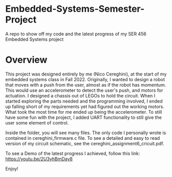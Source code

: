 # Embedded-Systems-Semester-Project
A repo to show off my code and the latest progress of my SER 456 Embedded Systems project

# Overview
This project was designed entirely by me (Nico Cereghini), at the start of my embedded systems class in Fall 2022. Originally, I wanted to design a robot that moves with a push from the user, almost as if the robot has momentum. This would use an accelerometer to detect the user's push, and motors for actuation. I designed a chassis out of LEGOs to hold the circuit. When I started exploring the parts needed and the programming involved, I ended up falling short of my requirements yet had figured out the working motors. What took the most time for me ended up being the accelerometer. To still have some fun with the project, I added UART functionality to still give the user some element of control.

Inside the folder, you will see many files. The only code I personally wrote is contained in cereghini_firmware.c file. To see a detailed and easy to read version of my circuit schematic, see the cereghini_assignment6_cricuit.pdf.

To see a Demo of the latest progress I achieved, follow this link: https://youtu.be/2U3yhBmDay8

Enjoy!
